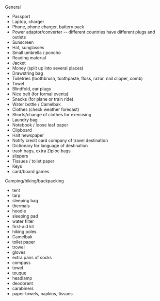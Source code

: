 General
- Passport
- Laptop, charger
- Phone, phone charger, battery pack
- Power adaptor/converter -- different countries have different plugs and outlets
- Sunscreen
- Hat, sunglasses
- Small umbrella / poncho
- Reading material
- Jacket
- Money (split up into several places)
- Drawstring bag
- Toiletries (toothbrush, toothpaste, floss, razor, nail clipper, comb)
- Towel
- Blindfold, ear plugs
- Nice belt (for formal events)
- Snacks (for plane or train ride)
- Water bottle / Camelbak
- Clothes (check weather forecast)
- Shorts/change of clothes for exercising
- Laundry bag
- Notebook / loose leaf paper
- Clipboard
- Halt newspaper
- Notify credit card company of travel destination
- Dictionary for language of destination
- trash bags, extra Ziploc bags
- slippers
- Tissues / toilet paper
- Keys
- card/board games

Camping/hiking/backpacking
- tent
- tarp
- sleeping bag
- thermals
- hoodie
- sleeping pad
- water filter
- first-aid kit
- hiking poles
- Camelbak
- toilet paper
- trowel
- gloves
- extra pairs of socks
- compass
- towel
- touque
- headlamp
- deodorant
- carabiners
- paper towels, napkins, tissues
